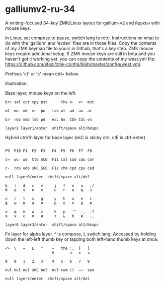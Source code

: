 # galliumv2-ru-34
A writing-focused 34-key ZMK/Linux layout for gallium-v2 and йцукен with mouse keys.

In Linux, set compose to pause, switch lang to rctrl.
Instructions on what to do with the 'gallium' and 'evdev' files are in those files. Copy the contents of my ZMK keymap file to yours in Github, that's a key step. ZMK mouse keys require additional setup. If ZMK mouse keys are still in beta and you haven't got it working yet, you can copy the contents of my west.yml file: https://github.com/stozi/zmk-config/blob/master/config/west.yml.


Prefixes 'ct' or 'c' mean ctrl+ below.

Illustration:

Base layer, mouse keys on the left.

```
br+ sal cut cpy pst  .   the v-  v+  mut

ml  mu  md  mr  pu   tab al  ad  au  ar

br- rmb mmb lmb pd   esc hm  Cbk Cdl en

layer2 layer1/enter  shift/space alt/bkspc   
```               

Hybrid ctrl/fn layer for base layer (skC is sticky ctrl, ctE is ctrl-enter)

```

F9  F10 F1  F2  F3   F4  F5  F6  F7  F8

c=  wu  wd  CtE SCB  F11 cal cad cau car

c-  rdo udo skC SCD  F12 chm cpd cpu ced

null layer0/enter  shift/space alt/del   
```

```
b   l   d   c   v     j   f   o   u   ,/
й   ц   у   к   е     н   г   ш   щ   з

n   r   t   s   g     y   h   a   e   i
ф   ы   в   а   п     р   о   л   д   ж

x   q   m   w   z     k   p   '"  -_  .?
я   ч   с   м   и     т   ь   б   ю   .,

layer0 layer3/enter  shift/space alt/bkspc   
```

Fn layer for alpha layer. ^ is compose, L switch lang. Accessed by holding down the left-left thumb key or tapping both left-hand thumb keys at once.

```
<>  \   =   L   ^    ~   the :;  [   ] 
                     ё       э   х   ъ

9   0   1   2   3    4   5   6   7   8

nul nul nul skC nul  nul com ()  –—  sen

null layer2/enter  shift/space alt/del   
```
